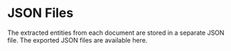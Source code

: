 # JSON Files
The extracted entities from each document are stored in a separate JSON file. The exported JSON files are available here.